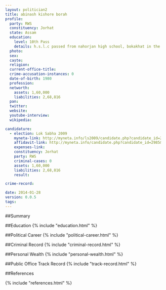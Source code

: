 ```yaml
---
layout: politician2
title: abinash kishore borah
profile: 
  party: RWS
  constituency: Jorhat
  state: Assam
  education: 
    level: 10th Pass
    details: h.s.l.c passed from nahorjan high school, bokakhat in the year 1993
  photo: 
  sex: 
  caste: 
  religion: 
  current-office-title: 
  crime-accusation-instances: 0
  date-of-birth: 1980
  profession: 
  networth: 
    assets: 1,60,000
    liabilities: 2,68,816
  pan: 
  twitter: 
  website: 
  youtube-interview: 
  wikipedia: 

candidature: 
  - election: Lok Sabha 2009
    myneta-link: http://myneta.info/ls2009/candidate.php?candidate_id=2985
    affidavit-link: http://myneta.info/candidate.php?candidate_id=2985&scan=original
    expenses-link: 
    constituency: Jorhat 
    party: RWS
    criminal-cases: 0
    assets: 1,60,000
    liabilities: 2,68,816
    result:  

crime-record: 

date: 2014-01-28
version: 0.0.5
tags: 
---
```

##Summary


##Education
{% include "education.html" %}


##Political Career
{% include "political-career.html" %}


##Criminal Record
{% include "criminal-record.html" %}


##Personal Wealth
{% include "personal-wealth.html" %}


##Public Office Track Record
{% include "track-record.html" %}


##References


{% include "references.html" %}